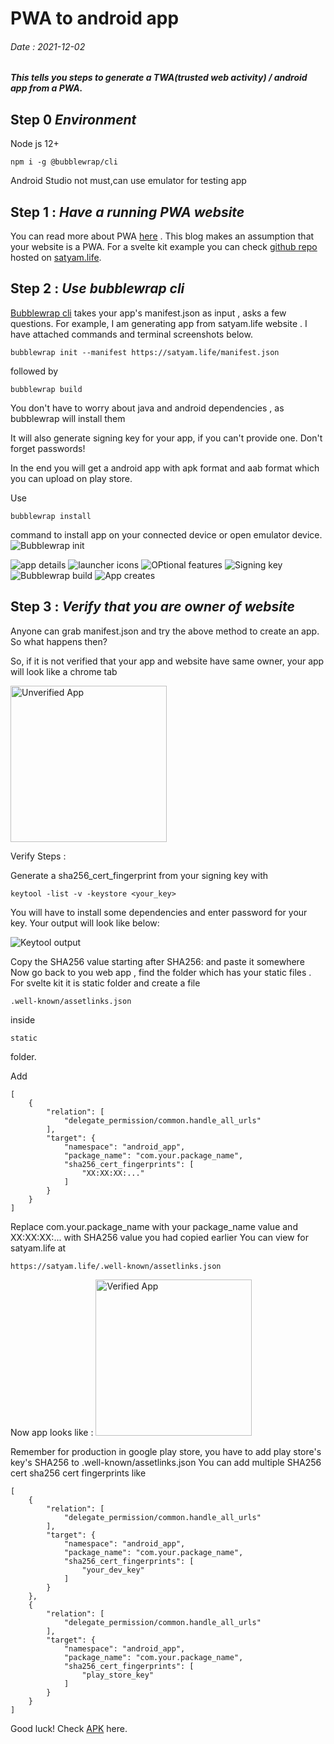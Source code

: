 <script>
    import {format_date} from '$lib/utils'
</script>    
# PWA to android app
###### Date : <span use:format_date>2021-12-02</span> 
##### This tells you steps to generate a TWA(trusted web activity) / android app from a PWA.

## Step 0 *Environment*

Node js 12+
```
npm i -g @bubblewrap/cli
```

Android Studio not must,can use emulator for testing app

## Step 1 : *Have a running PWA website*

You can read more about PWA [here](https://web.dev/progressive-web-apps/) . This blog makes an assumption that your website is a PWA. For a svelte kit example you can check [github repo](https://github.com/mishrasatyam/satyam.life) hosted on [satyam.life](https://satyam.life).

## Step 2 : *Use bubblewrap cli*

[Bubblewrap cli](https://github.com/GoogleChromeLabs/bubblewrap) takes your app's manifest.json as input , asks a few questions. For example, I am generating app from satyam.life website . I have attached commands and terminal screenshots below.

```
bubblewrap init --manifest https://satyam.life/manifest.json
```
followed by 
```
bubblewrap build
```
You don't have to worry about java and android dependencies , as bubblewrap will install them

It will also generate signing key for your app, if you can't provide one. Don't forget passwords!

In the end you will get a android app with apk format and aab format which you can upload on play store.

Use 
```
bubblewrap install
``` 
command to install app on your connected device or open emulator device.
![Bubblewrap init](/terminal/1.png)
  
![app details](/terminal/2.png)
![launcher icons](/terminal/3.png)
![OPtional features](/terminal/4.png)
![Signing key](/terminal/5.png)
![Bubblewrap build](/terminal/6.png)
![App creates](/terminal/7.png)

## Step 3 : *Verify that you are owner of website*

Anyone can grab manifest.json and try the above method to create an app. So what happens then?

So, if it is not verified that your app and website have same owner, your app will look like a chrome tab

![Unverified App](/unverified_app.png)

Verify Steps :

Generate a sha256_cert_fingerprint from your signing key with 
```
keytool -list -v -keystore <your_key>
```

You will have to install some dependencies and enter password for your key. Your output will look like below:

![Keytool output](/keytool_output.png)

Copy the SHA256 value starting after SHA256: and paste it somewhere
Now go back to you web app , find the folder which has your static files . For svelte kit it is static folder and create a file 
```
.well-known/assetlinks.json
``` 
inside 
```
static
``` 
folder.

Add 
```
[
    {
        "relation": [
            "delegate_permission/common.handle_all_urls"
        ],
        "target": {
            "namespace": "android_app",
            "package_name": "com.your.package_name",
            "sha256_cert_fingerprints": [
                "XX:XX:XX:..."
            ]
        }
    }
]
```
Replace com.your.package_name with your package_name value and XX:XX:XX:... with SHA256 value you had copied earlier
You can view for satyam.life at 
```
https://satyam.life/.well-known/assetlinks.json
```

Now app looks like :
![Verified App](/verified_app.png)

Remember for production in google play store, you have to add play store's key's SHA256 to .well-known/assetlinks.json
You can add multiple SHA256 cert sha256 cert fingerprints like
```
[
    {
        "relation": [
            "delegate_permission/common.handle_all_urls"
        ],
        "target": {
            "namespace": "android_app",
            "package_name": "com.your.package_name",
            "sha256_cert_fingerprints": [
                "your_dev_key"
            ]
        }
    },
    {
        "relation": [
            "delegate_permission/common.handle_all_urls"
        ],
        "target": {
            "namespace": "android_app",
            "package_name": "com.your.package_name",
            "sha256_cert_fingerprints": [
                "play_store_key"
            ]
        }
    }
]
```

Good luck! Check <a href="/app-release-signed.apk" download>APK</a> here.
<style>
    img[alt="Unverified App"] { height : 250px; }

    img[alt="Verified App"] { height: 250px}
</style>    